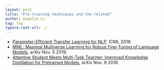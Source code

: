 ```yaml
---
layout: post
title: "Pre-training techniques and the related"
author: Guanlin Li
tag: log
typora-root-url: ./
---
```


- [Parameter-Efficient Transfer Learning for NLP](http://proceedings.mlr.press/v97/houlsby19a/houlsby19a.pdf), ICML 2019.
- [MML: Maximal Multiverse Learning for Robust Fine-Tuning of Language Models](https://arxiv.org/pdf/1911.06182.pdf), arXiv Nov. 5 2019.
- [Attentive Student Meets Multi-Task Teacher: Improved Knowledge Distillation for Pretrained Models](https://arxiv.org/pdf/1911.03588.pdf), arXiv Nov. 9 2019.

